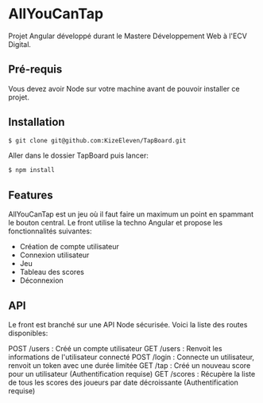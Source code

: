 # AllYouCanTap

Projet Angular développé durant le Mastere Développement Web à l'ECV Digital.

## Pré-requis

Vous devez avoir Node sur votre machine avant de pouvoir installer ce projet.

## Installation

```bash
$ git clone git@github.com:KizeEleven/TapBoard.git
```

Aller dans le dossier TapBoard puis lancer:


```bash
$ npm install
```

## Features

AllYouCanTap est un jeu où il faut faire un maximum un point en spammant le bouton central. Le front utilise la techno Angular et
propose les fonctionnalités suivantes:

- Création de compte utilisateur
- Connexion utilisateur
- Jeu
- Tableau des scores
- Déconnexion

## API

Le front est branché sur une API Node sécurisée. Voici la liste des routes disponibles:

POST /users  :  Créé un compte utilisateur
GET  /users  :  Renvoit les informations de l'utilisateur connecté
POST /login  :  Connecte un utilisateur, renvoit un token avec une durée limitée
GET  /tap    :  Créé un nouveau score pour un utilisateur (Authentification requise)
GET  /scores :  Récupère la liste de tous les scores des joueurs par date décroissante (Authentification requise)







